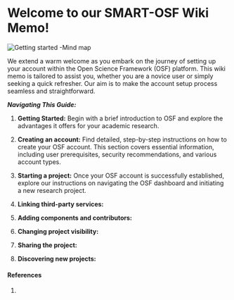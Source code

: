 # Welcome to our SMART-OSF Wiki Memo!

![Getting started -Mind map](https://github.com/rssalazarr1/RC2-OSF-memo/blob/main/OSF%20benefits_v1.0.1.jpg)

We extend a warm welcome as you embark on the journey of setting up your account within the Open Science Framework (OSF) platform. This wiki memo is tailored to assist you, whether you are a novice user or simply seeking a quick refresher. Our aim is to make the account setup process seamless and straightforward.

**_Navigating This Guide:_**

1.  **Getting Started:** Begin with a brief introduction to OSF and explore the advantages it offers for your academic research.

2.  **Creating an account:** Find detailed, step-by-step instructions on how to create your OSF account. This section covers essential information, including user prerequisites, security recommendations, and various account types.

3.  **Starting a project:** Once your OSF account is successfully established, explore our instructions on navigating the OSF dashboard and initiating a new research project.

4. **Linking third-party services:**
   
5. **Adding components and contributors:**
   
6. **Changing project visibility:**

7. **Sharing the project:**

8. **Discovering new projects:**

#### References

1.

